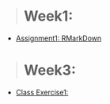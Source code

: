 

># Week1:

- [Assignment1: RMarkDown](Assignment1_.html)

># Week3:

- [Class Exercise1:](Clas_Exercise04112020.Rmd)